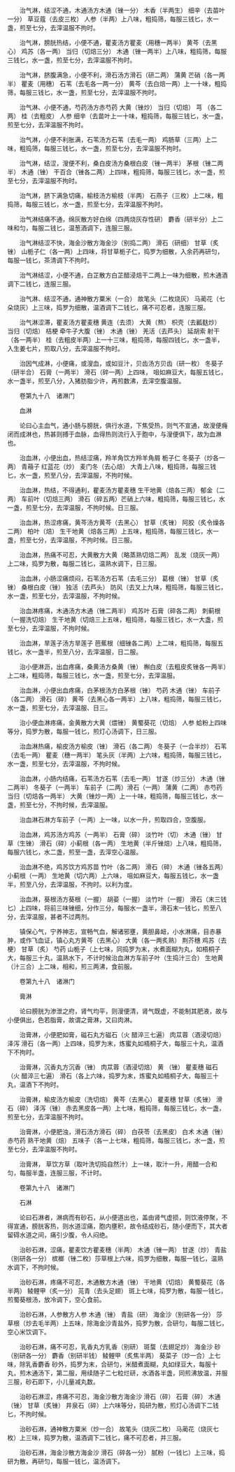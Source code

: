 <!-- { "loadSidebar": true } -->
　　治气淋，结涩不通，木通汤方木通（锉一分） 木香（半两生） 细辛（去苗叶一分） 草豆蔻（去皮三枚） 人参（半两）上八味，粗捣筛，每服三钱匕，水一盏，煎至七分，去滓温服不拘时。

　　治气淋，膀胱热结，小便不通，瞿麦汤方瞿麦（用穗一两半） 黄芩（去黑心） 鸡苏（各一两） 当归（切焙三分） 木通（锉一两半）上八味，粗捣筛，每服三钱匕，水一盏，煎至七分，去滓温服不拘时。

　　治气淋，脐腹满急，小便不利，滑石汤方滑石（研二两） 蒲黄 芒硝（各一两半） 瞿麦（用穗） 石苇（去毛各一两一分） 黄芩（去白焙一两）上一十味，粗捣筛，每服三钱匕，水一盏，煎至七分，去滓温服不拘时。

　　治气淋、小便不通，芍药汤方赤芍药 大黄（锉炒） 当归（切焙） 芎 （各二两） 桂（去粗皮） 人参 细辛（去苗叶上一十味，粗捣筛，每服三钱匕，水一盏，煎至七分，去滓温服不拘时。

　　治气淋，小便不利胀满，石苇汤方石苇（去毛一两） 鸡肠草（三两）上二味，粗捣筛，每服三钱匕，水一盏，煎至七分，去滓温服不拘时。

　　治气淋，结涩，溲便不利，桑白皮汤方桑根白皮（锉一两半） 茅根（锉二两半） 木通（锉） 干百合（锉各二两）上四味，粗捣筛，每服三钱匕，水一盏，煎至七分，去滓温服不拘时。

　　治气淋，脐下满急切痛，榆枝汤方榆枝（半两） 石燕子（三枚）上二味，粗捣筛，每服三钱匕，水一盏，煎至七分，去滓温服不拘时。

　　治气淋结痛不通，绵灰散方好白绵（四两烧灰存性研） 麝香（研半分）上二味和匀，每服二钱匕，温葱酒调下，连服三服。

　　治气淋结涩不快，海金沙散方海金沙（别捣二两） 滑石（研细） 甘草（炙锉） 山栀子仁（各一两）上四味，将甘草栀子仁，捣罗为细散，入余药再研匀，每服一钱匕，茶清调下不拘时。

　　治气淋结涩，小便不通，白芷散方白芷醋浸焙干二两上一味为细散，煎木通酒调下二钱匕，连服三服。

　　治气淋、结涩不通，通神散方粟米（一合） 故笔头（二枚烧灰） 马蔺花（七朵烧灰）上三味，捣罗为细散，温酒调下二钱匕，痛不可忍者，连服三服。

　　治气淋涩滞，瞿麦汤方瞿麦穗 黄连（去须） 大黄（熬） 枳壳（去瓤麸炒） 当归（切焙） 桔梗 牵牛子大腹（锉） 木通（锉） 羌活（去芦头） 延胡索 射干（各一两半） 桂（去粗皮半两）上一十三味，粗捣筛，每服四钱匕，水一盏半，入生姜七片，煎取八分，去滓温服不拘时。

　　治因气成淋，小便痛，或溲血，或如豆汁，贝齿汤方贝齿（研一枚） 冬葵子（研半合） 石膏（一两半） 滑石（碎一两）上四味， 咀如麻豆大，每服五钱匕，水一盏半，煎至八分，入猪肪脂少许，再煎数沸，去滓空腹温服。

　　卷第九十八　诸淋门

　　血淋

　　论曰心主血气，通小肠与膀胱，俱行水道，下焦受热，则气不宣通，故溲便癃闭而成淋也，热甚则搏于血脉，血得热则流行入于胞中，与溲便俱下，故为血淋也。

　　治血淋，小便出血，热结涩痛，羚羊角饮方羚羊角屑 栀子仁 冬葵子（炒各一两） 青葙子 红蓝花（炒） 麦门冬（去心焙） 大青上八味，粗捣筛，每服三钱匕，水一盏，煎至八分，去滓温服，不拘时候。

　　治血淋，热结，不得通利，瞿麦汤方瞿麦穗 生干地黄（焙各三两） 郁金（二两） 车前叶（切焙三两） 滑石（碎五两）芒硝上六味，粗捣筛，每服三钱匕，水一盏，煎至七分，去滓温服，不拘时候。日三服。

　　治血淋，热涩疼痛，黄芩汤方黄芩（去黑心） 甘草（炙锉） 阿胶（炙令燥各二两） 柏叶（焙） 生干地黄（焙各三两）上五味，粗捣筛，每服三钱匕，水一盏，煎至七分，去滓温服，不拘时候。日三服。

　　治血淋，热痛不可忍，大黄散方大黄（略蒸熟切焙二两） 乱发（烧灰一两）上二味，捣罗为散，每服二钱匕，温熟水调下，日三服。

　　治血淋，小肠涩痛烦闷，石苇汤方石苇（去毛三分） 葛根（锉） 甘草（炙锉） 桑根白皮（锉） 独活（去芦头） 防风（去叉上九味，粗捣筛，每服三钱匕，水一盏，煎至七分，去滓温服，不拘时候。

　　治血淋疼痛，木通汤方木通（锉二两半） 鸡苏叶 石膏（碎各二两） 刺蓟根（一握洗切焙） 生干地黄（切焙三上五味，粗捣筛，每服三钱匕，水一大盏，煎至七分，去滓温服，不拘时候。

　　治血淋，旱莲子汤方旱莲子 芭蕉根（细锉各二两）上二味，粗捣筛，每服五钱匕，水一盏半，煎至八分，去滓温服，日二服。

　　治小便淋沥，出血疼痛，桑黄汤方桑黄（锉） 槲白皮（去粗皮炙锉各一两半）上二味，粗捣筛，每服三钱匕，水一盏，煎至七分，去滓温服。

　　治血淋，小便出血疼痛，白茅根汤方白茅根（锉） 芍药 木通（锉） 车前子（各二两） 滑石（碎） 黄芩（去黑心各一两半）上八味，粗捣筛，每服三钱匕，水一盏，煎至七分，去滓温服、日三。

　　治小便血淋疼痛，金黄散方大黄（煨锉） 黄蜀葵花（切焙） 人参 蛤粉上四味等分，捣罗为散，每服一钱匕，煎灯心汤调下，日三服。

　　治血淋热痛，榆皮汤方榆皮（锉） 滑石（各二两） 冬葵子（一合半炒） 石苇（去毛一两） 瞿麦（穗一两半） 笔头灰（半两）上六味，粗捣筛，每服三钱匕，水一盏，煎至七分，去滓温服，不拘时候。

　　治血淋，小肠内结痛，石苇汤方石苇（去毛一两） 甘遂（炒三分） 木通（锉二两半） 冬葵子（一两半） 车前子（二两）滑石（一两） 蒲黄（二两） 赤芍药 当归（切焙各一两半） 大黄（锉炒一两）上一十味，粗捣筛，每服三钱匕，水一盏，煎至七分，不拘时候，去滓温服。

　　治血淋石淋方车前子（一两）上一味，以水一升，煎取四合，空腹服。

　　治血淋，鸡苏汤方鸡苏（一两半） 石膏（碎） 淡竹叶（切） 木通（锉） 甘草（生锉） 滑石（碎）小蓟根（各一两） 生地黄（半斤锉焙）上八味，粗捣筛，每服六钱匕，水二盏，煎至一盏，去滓空心温服。

　　治血淋不绝，鸡苏饮方鸡苏苗 竹叶（各二两） 滑石（碎） 木通（锉各五两） 小蓟根（一两） 生地黄（切六两）上六味， 咀如麻豆大，每服五钱匕，水一盏半，煎至八分，去滓温服，不拘时。以利为度。

　　治血淋，葵根汤方葵根（一握） 胡荽（一握） 淡竹叶（一握） 滑石（末三钱匕）上四味，将前三味锉细，分作三分，每服水一盏半，滑石末一钱匕，煎至八分，去滓温服，甚者不过两剂。

　　镇保心气，宁养神志，宣畅气血，解诸邪壅，黄胆鼻衄，小水淋痛，目赤暴肿，或作飞血证，镇心丸方黄芩（去黑心） 大黄（各一两炙熟） 荆芥穗 鸡苏（去梗） 甘草（炙） 芍药 山栀子（上七味，同捣罗为末，水煮面糊为丸，如梧桐子大，每服三十丸，温熟水下，不计时候治血淋方车前子叶（生捣汁三合） 生地黄（汁三合）上二味，相和，煎三两沸，食前服。

　　卷第九十八　诸淋门

　　膏淋

　　论曰膀胱为渗泄之府，肾气均平，则溲便清，肾气既虚，不能制其肥液，故与小便俱出，色若脂膏，故谓之膏淋，又曰肉淋。

　　治膏淋，小便肥如膏，磁石丸方磁石（火 醋淬三七遍） 肉苁蓉（酒浸切焙） 泽泻 滑石（各一两）上四味，捣罗为末，炼蜜丸如梧桐子大，每服三十丸，温酒下不拘时。

　　治膏淋，沉香丸方沉香（锉） 肉苁蓉（酒浸切焙） 黄 （锉） 瞿麦穗 磁石（火 醋淬三七遍） 滑石（各上六味，捣罗为末，炼蜜丸如梧桐子大，每服三十丸，温酒下不拘时。

　　治膏淋，榆皮汤方榆皮（洗切焙） 黄芩（去黑心） 瞿麦穗 甘草（炙锉） 滑石（碎） 泽泻（锉） 赤去黑皮各一两）上七味，粗捣筛，每服三钱匕，水一盏，煎至七分，去滓温服不拘时。

　　治膏淋，小便肥浊，滑石汤方滑石（碎） 白茯苓（去黑皮） 白术 木通（锉） 赤芍药 熟干地黄（焙） 五味子（各一上七味，粗捣筛，每服三钱匕，水一盏，煎至七分，去滓温服不拘时。

　　治膏淋， 草饮方草（取叶洗切捣自然汁）上一味，取汁一升，用醋一合和匀，每服半盏，连服三服，不计时。

　　卷第九十八　诸淋门

　　石淋

　　论曰石淋者，淋病而有砂石，从小便道出也，盖由肾气虚损，则饮液停聚，不得宣通，膀胱客热，则水道涩痛，胞内壅积，故令结成砂石，随小便而下，其大者留碍水道之间，痛引少腹，令人闷绝。

　　治砂石淋，涩痛，瞿麦饮方瞿麦穗（半两） 木通（锉一两） 甘遂（炒） 青盐（别研各一分） 槟榔（锉二枚）莎草根上六味，捣罗为细散，每服一钱匕，温熟水调下，不拘时候。

　　治砂石淋，疼痛不可忍，木通散方木通（锉） 干地黄（切焙） 黄蜀葵花（各半两） 鲮鲤甲（炙一分） 芫青（去头足翅） 斑上七味，捣罗为散，每服一钱匕，煎蜀葵根汤，放冷调下，空心食前。

　　治砂石淋，人参散方人参 木通（锉） 青盐（研） 海金沙（别研各一分） 莎草根（炒去毛半两）上五味，除海金沙青盐外，捣罗为散，合研匀，每服二钱匕，空心米饮调下。

　　治砂石淋，痛不可忍，乳香丸方乳香（别研） 斑蝥（去翅足炒） 海金沙 砂（别研各一分） 麝香（别研半钱） 鲮鲤甲（炙焦半两） 葵菜子（炒一合）上七味，除乳香麝香 砂外，捣罗为末，合研匀，米醋煮面糊，丸如绿豆大，每服十丸，煎木通汤下，第二服，用续随子二七粒烂研，水酒各半盏，同煎沸放温，并服三服，砂石即下，小儿量减丸数。

　　治砂石淋涩，疼痛不可忍，海金沙散方海金沙 滑石（碎） 石膏（碎） 木通（锉） 甘草（炙锉） 井泉石（碎）上六味等分，捣研为散，煎灯心汤调下二钱匕，不拘时候。

　　治砂石淋，通神散方粟米（炒一合） 故笔头（烧灰二枚） 马蔺花（烧灰七枚）上三味，捣罗为散，温酒调下二钱匕，痛不可忍者，并三服。

　　治砂石淋，海金沙散方海金沙 滑石（碎各一分） 腻粉（一钱匕）上三味，捣研为散，再研匀，每服一钱匕，温汤调下。

